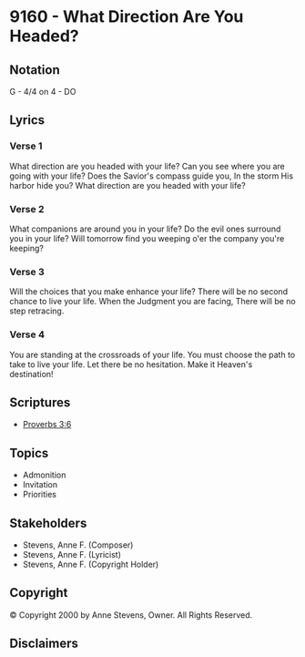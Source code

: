 # 9160 - What Direction Are You Headed?

## Notation

G - 4/4 on 4 - DO

## Lyrics

### Verse 1

What direction are you headed with your life? Can you see where you are going with your life? Does the Savior's compass guide you, In the storm His harbor hide you? What direction are you headed with your life?

### Verse 2

What companions are around you in your life? Do the evil ones surround you in your life? Will tomorrow find you weeping o'er the company you're keeping?

### Verse 3

Will the choices that you make enhance your life? There will be no second chance to  live your life. When the Judgment you are facing, There will be no step retracing.

### Verse 4

You are standing at the crossroads of your life. You must choose the path to take to live your life. Let there be no hesitation. Make it Heaven's destination!


## Scriptures

- [Proverbs 3:6](https://www.biblegateway.com/passage/?search=Proverbs%203%3A6)

## Topics

- Admonition
- Invitation
- Priorities

## Stakeholders

- Stevens, Anne F. (Composer)
- Stevens, Anne F. (Lyricist)
- Stevens, Anne F. (Copyright Holder)

## Copyright

© Copyright 2000 by Anne Stevens, Owner. All Rights Reserved.


## Disclaimers


